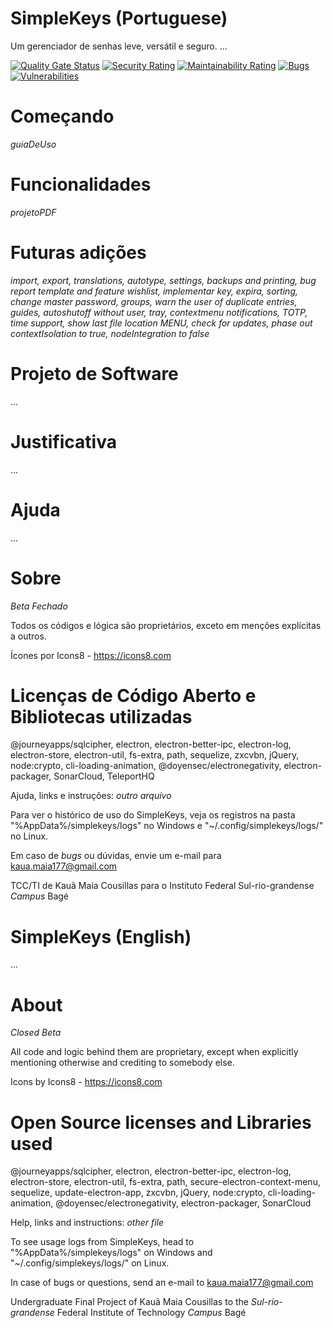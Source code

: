 # SimpleKeys (Portuguese)
Um gerenciador de senhas leve, versátil e seguro.
...

[![Quality Gate Status](https://sonarcloud.io/api/project_badges/measure?project=bainloko_SimpleKeys&metric=alert_status)](https://sonarcloud.io/dashboard?id=bainloko_SimpleKeys)
[![Security Rating](https://sonarcloud.io/api/project_badges/measure?project=bainloko_SimpleKeys&metric=security_rating)](https://sonarcloud.io/dashboard?id=SimpleKeys)
[![Maintainability Rating](https://sonarcloud.io/api/project_badges/measure?project=bainloko_SimpleKeys&metric=sqale_rating)](https://sonarcloud.io/dashboard?id=bainloko_SimpleKeys)
[![Bugs](https://sonarcloud.io/api/project_badges/measure?project=bainloko_SimpleKeys&metric=bugs)](https://sonarcloud.io/dashboard?id=bainloko_SimpleKeys)
[![Vulnerabilities](https://sonarcloud.io/api/project_badges/measure?project=bainloko_SimpleKeys&metric=vulnerabilities)](https://sonarcloud.io/dashboard?id=SimpleKeys)

# Começando
_guiaDeUso_

# Funcionalidades
_projetoPDF_

# Futuras adições
_import, export, translations, autotype, settings, backups and printing, *bug report template and feature wishlist*, implementar key, expira, sorting, change master password, groups, warn the user of duplicate entries, guides, *autoshutoff without user, tray, contextmenu* notifications, TOTP, time support, show last file location MENU, check for updates, phase out contextIsolation to true, nodeIntegration to false_

# Projeto de Software
...

# Justificativa
...

# Ajuda
...

# Sobre
_Beta Fechado_

Todos os códigos e lógica são proprietários, exceto em menções explícitas a outros.

Ícones por Icons8 - https://icons8.com

# Licenças de Código Aberto e Bibliotecas utilizadas
@journeyapps/sqlcipher, electron, electron-better-ipc, electron-log, electron-store, electron-util, fs-extra, path, sequelize, zxcvbn, jQuery, node:crypto, cli-loading-animation, @doyensec/electronegativity, electron-packager, SonarCloud, TeleportHQ

Ajuda, links e instruções: _outro arquivo_

Para ver o histórico de uso do SimpleKeys, veja os registros na pasta "%AppData%/simplekeys/logs" no Windows e "~/.config/simplekeys/logs/" no Linux.

Em caso de _bugs_ ou dúvidas, envie um e-mail para kaua.maia177@gmail.com

TCC/TI de Kauã Maia Cousillas para o Instituto Federal Sul-rio-grandense _Campus_ Bagé

# SimpleKeys (English)
...

# About
_Closed Beta_

All code and logic behind them are proprietary, except when explicitly mentioning otherwise and crediting to somebody else.

Icons by Icons8 - https://icons8.com

# Open Source licenses and Libraries used
@journeyapps/sqlcipher, electron, electron-better-ipc, electron-log, electron-store, electron-util, fs-extra, path, secure-electron-context-menu, sequelize, update-electron-app, zxcvbn, jQuery, node:crypto, cli-loading-animation, @doyensec/electronegativity, electron-packager, SonarCloud

Help, links and instructions: _other file_

To see usage logs from SimpleKeys, head to "%AppData%/simplekeys/logs" on Windows and "~/.config/simplekeys/logs/" on Linux.

In case of bugs or questions, send an e-mail to kaua.maia177@gmail.com

Undergraduate Final Project of Kauã Maia Cousillas to the _Sul-rio-grandense_ Federal Institute of Technology _Campus_ Bagé
